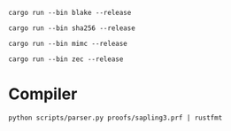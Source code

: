 ```
cargo run --bin blake --release
```

```
cargo run --bin sha256 --release
```

```
cargo run --bin mimc --release
```

```
cargo run --bin zec --release
```

# Compiler

```
python scripts/parser.py proofs/sapling3.prf | rustfmt
```

